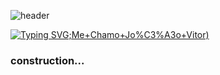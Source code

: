 ![header](https://capsule-render.vercel.app/api?type=waving&height=120&color=4e26be)

[![Typing SVG](https://readme-typing-svg.demolab.com?font=Fira+Code&weight=600&pause=1000&color=4E26BE&width=435&lines=Bem+Vindo+%3A);Me+Chamo+Jo%C3%A3o+Vitor)](https://git.io/typing-svg)


<h3>construction...</h3>
